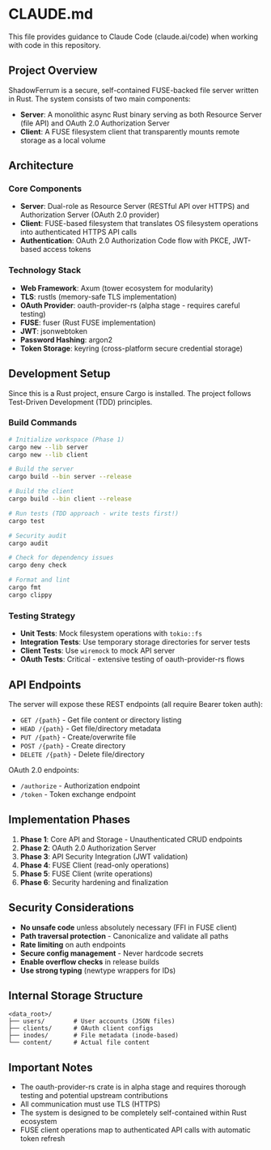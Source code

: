 # CLAUDE.md

This file provides guidance to Claude Code (claude.ai/code) when working with code in this repository.

## Project Overview

ShadowFerrum is a secure, self-contained FUSE-backed file server written in Rust. The system consists of two main components:
- **Server**: A monolithic async Rust binary serving as both Resource Server (file API) and OAuth 2.0 Authorization Server
- **Client**: A FUSE filesystem client that transparently mounts remote storage as a local volume

## Architecture

### Core Components
- **Server**: Dual-role as Resource Server (RESTful API over HTTPS) and Authorization Server (OAuth 2.0 provider)
- **Client**: FUSE-based filesystem that translates OS filesystem operations into authenticated HTTPS API calls
- **Authentication**: OAuth 2.0 Authorization Code flow with PKCE, JWT-based access tokens

### Technology Stack
- **Web Framework**: Axum (tower ecosystem for modularity)
- **TLS**: rustls (memory-safe TLS implementation)
- **OAuth Provider**: oauth-provider-rs (alpha stage - requires careful testing)
- **FUSE**: fuser (Rust FUSE implementation)
- **JWT**: jsonwebtoken
- **Password Hashing**: argon2
- **Token Storage**: keyring (cross-platform secure credential storage)

## Development Setup

Since this is a Rust project, ensure Cargo is installed. The project follows Test-Driven Development (TDD) principles.

### Build Commands
```bash
# Initialize workspace (Phase 1)
cargo new --lib server
cargo new --lib client

# Build the server
cargo build --bin server --release

# Build the client  
cargo build --bin client --release

# Run tests (TDD approach - write tests first!)
cargo test

# Security audit
cargo audit

# Check for dependency issues
cargo deny check

# Format and lint
cargo fmt
cargo clippy
```

### Testing Strategy
- **Unit Tests**: Mock filesystem operations with `tokio::fs`
- **Integration Tests**: Use temporary storage directories for server tests
- **Client Tests**: Use `wiremock` to mock API server
- **OAuth Tests**: Critical - extensive testing of oauth-provider-rs flows

## API Endpoints

The server will expose these REST endpoints (all require Bearer token auth):

- `GET /{path}` - Get file content or directory listing
- `HEAD /{path}` - Get file/directory metadata
- `PUT /{path}` - Create/overwrite file
- `POST /{path}` - Create directory
- `DELETE /{path}` - Delete file/directory

OAuth 2.0 endpoints:
- `/authorize` - Authorization endpoint
- `/token` - Token exchange endpoint

## Implementation Phases

1. **Phase 1**: Core API and Storage - Unauthenticated CRUD endpoints
2. **Phase 2**: OAuth 2.0 Authorization Server
3. **Phase 3**: API Security Integration (JWT validation)
4. **Phase 4**: FUSE Client (read-only operations)
5. **Phase 5**: FUSE Client (write operations)
6. **Phase 6**: Security hardening and finalization

## Security Considerations

- **No unsafe code** unless absolutely necessary (FFI in FUSE client)
- **Path traversal protection** - Canonicalize and validate all paths
- **Rate limiting** on auth endpoints
- **Secure config management** - Never hardcode secrets
- **Enable overflow checks** in release builds
- **Use strong typing** (newtype wrappers for IDs)

## Internal Storage Structure

```
<data_root>/
├── users/        # User accounts (JSON files)
├── clients/      # OAuth client configs
├── inodes/       # File metadata (inode-based)
└── content/      # Actual file content
```

## Important Notes

- The oauth-provider-rs crate is in alpha stage and requires thorough testing and potential upstream contributions
- All communication must use TLS (HTTPS)
- The system is designed to be completely self-contained within Rust ecosystem
- FUSE client operations map to authenticated API calls with automatic token refresh